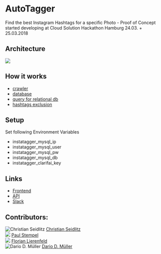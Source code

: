# AutoTagger
Find the best Instagram Hashtags for a specific Photo - Proof of Concept started developing at Cloud Solution Hackathon Hamburg 24.03. + 25.03.2018

## Architecture
![](https://github.com/Vittel/AutoTagger/raw/master/doc/architecture2.png)

## How it works
  * [crawler](https://github.com/Vittel/AutoTagger/blob/master/doc/quality_improvement_2_crawler)
  * [database](https://github.com/Vittel/AutoTagger/blob/master/doc/quality_improvement_1_better_database)
  * [query for relational db](https://github.com/Vittel/AutoTagger/blob/master/doc/relational-query.md)
  * [hashtags exclusion](https://github.com/Vittel/AutoTagger/blob/master/doc/quality_improvement_3_meat_vs_vegan)


## Setup
Set following Environment Variables
- instatagger_mysql_ip
- instatagger_mysql_user
- instatagger_mysql_pw
- instatagger_mysql_db
- instatagger_clarifai_key

## Links
  * [Frontend](http://instatagger.do-epic-sh.it/)
  * [API](http://instataggerui.azurewebsites.net/swagger)
  * [Slack](https://dnughh.slack.com/messages/C9VD9KUTV/team/U7EU90J4S/)

## Contributors:
![Christian Seidlitz](https://avatars1.githubusercontent.com/u/1927076?s=50) [Christian Seidlitz](https://github.com/Vittel)<br />
![](http://via.placeholder.com/50x50) [Paul Stempel](https://github.com/tempel3)<br />
![](http://via.placeholder.com/50x50) [Florian Lierenfeld](https://github.com/soulseak)<br />
![Dario D. Müller](https://avatars1.githubusercontent.com/u/2358139?s=50) [Dario D. Müller](https://github.com/DarioDomiDE)
